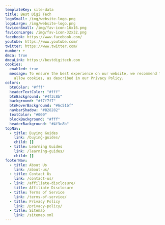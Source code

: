 ```yaml
---
templateKey: site-data
title: Best Digi Tech
logoSmall: /img/website-logo.png
logoLarge: /img/website-logo.png
faviconSmall: /img/fav-icon-16x16.png
faviconLarge: /img/fav-icon-32x32.png
facebook: https://www.facebook.com/
youtube: https://www.youtube.com/
twitter: https://www.twitter.com/
number: +
dmca: true
dmcaLink: https://bestdigitech.com
cookies:
  enabled: true
  message: To ensure the best experience on our website, we recommend that you
    allow cookies, as described in our Privacy Policy.
colors:
  btnColor: "#fff"
  headerTextColor: "#fff"
  btnBackground: "#4f3c8b"
  background: "#f7f7f7"
  btnHoverBackground: "#6c51bf"
  navbarShadow: "#828282"
  textColor: "#000"
  blockBackground: "#fff"
  headerBackground: "#4f3c8b"
topNav:
  - title: Buying Guides
    link: /buying-guides/
    child: []
  - title: Learning Guides
    link: /learning-guides/
    child: []
footerNav:
  - title: About Us
    link: /about-us/
  - title: Contact Us
    link: /contact-us/
  - link: /affiliate-disclosure/
    title: Affiliate Disclosure
  - title: Terms of Service
    link: /terms-of-service/
  - title: Privacy Policy
    link: /privacy-policy/
  - title: Sitemap
    link: /sitemap.xml
---
```

